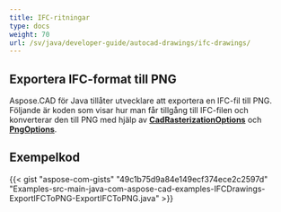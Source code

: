```yaml
---
title: IFC-ritningar
type: docs
weight: 70
url: /sv/java/developer-guide/autocad-drawings/ifc-drawings/
---
```


## **Exportera IFC-format till PNG**

Aspose.CAD för Java tillåter utvecklare att exportera en IFC-fil till PNG. Följande är koden som visar hur man får tillgång till IFC-filen och konverterar den till PNG med hjälp av [**CadRasterizationOptions**](https://reference.aspose.com/cad/java/com.aspose.cad.imageoptions/CadRasterizationOptions) och [**PngOptions**](https://reference.aspose.com/cad/java/com.aspose.cad.imageoptions/PngOptions).

## Exempelkod

{{< gist "aspose-com-gists" "49c1b75d9a84e149ecf374ece2c2597d" "Examples-src-main-java-com-aspose-cad-examples-IFCDrawings-ExportIFCToPNG-ExportIFCToPNG.java" >}}
